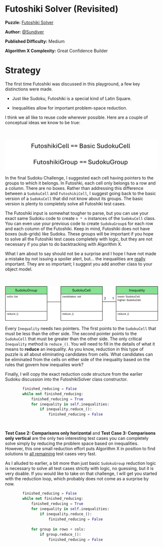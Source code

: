 # Futoshiki Solver (Revisited)

__Puzzle:__ [Futoshiki Solver](https://www.codingame.com/training/medium/futoshiki-solver)

__Author:__ [@Sundiver](https://www.codingame.com/profile/a4d5c1786311a05772d1b2f5dadac78e6102203)

__Published Difficulty:__ Medium

__Algorithm X Complexity:__ Great Confidence Builder

# Strategy

The first time Futoshiki was discussed in this playground, a few key distinctions were made.

* Just like Sudoku, Futoshiki is a special kind of Latin Square.

* Inequalities allow for important problem-space reduction.

I think we all like to reuse code wherever possible. Here are a couple of conceptual ideas we know to be true:

<BR><BR>
![Futoshiki Classes](FutoshikiClasses.png)
<BR>

In the final Sudoku Challenge, I suggested each cell having pointers to the groups to which it belongs. In Futoshki, each cell only belongs to a row and a column. There are no boxes. Rather than addressing this difference between a `SudokuCell` and `FutoshikiCell`, I suggest going back to the basic version of a `SudokuCell` that did not know about its groups. The basic version is plenty to completely solve all Futoshiki test cases.

The Futoshiki input is somewhat tougher to parse, but you can use your exact same Sudoku code to create  `n * n` instances of the `SudokuCell` class. You can even use your previous code to create `SudokuGroup`s for each row and each column of the Futoshiki. Keep in mind, Futoshiki does not have boxes (sub-grids) like Sudoku. These groups will be important if you hope to solve all the Futoshiki test cases completely with logic, but they are not necessary if you plan to do backtracking with Algorithm X.

What I am about to say should not be a surprise and I hope I have not made a mistake by not issuing a spoiler alert, but… the inequalities are <u>really</u> important. They are so important; I suggest you add another class to your object model.

<BR><BR>
![Futoshiki Classes Including Inequality](FutoshikiWithInequality.png)
<BR>

Every `Inequality` needs two pointers. The first points to the `SudokuCell` that must be less than the other side. The second pointer points to the `SudokuCell` that must be greater than the other side. The only critical `Inequality` method is `reduce_()`. You will need to fill in the details of what it means to __reduce__ an inequality. As you know, reduction in this type of puzzle is all about eliminating candidates from cells. What candidates can be eliminated from the cells on either side of the inequality based on the rules that govern how inequalies work?

Finally, I will copy the exact reduction code structure from the earlier Sudoku discussion into the FutoshikiSolver class constructor.

```python
        finished_reducing = False
        while not finished_reducing:
            finished_reducing = True
            for inequality in self.inequalities:
                if inequality.reduce_():
                    finished_reducing = False
```

<BR>

__Test Case 2: Comparisons only horizontal__ and __Test Case 3: Comparisons only vertical__ are the only two interesting test cases you can completely solve simply by reducing the problem space based on inequalities. However, this one small reduction effort puts Algorithm X in position to find solutions to <u>all remaining</u> test cases very fast.

As I alluded to earlier, a bit more than just basic `SudokuGroup` reduction logic is necessary to solve all test cases strictly with logic, no guessing, but it is very doable. If you would like to take on that challenge, I will get you started with the reduction loop, which probably does not come as a surprise by now.

```python
        finished_reducing = False
        while not finished_reducing:
            finished_reducing = True
            for inequality in self.inequalities:
                if inequality.reduce_():
                    finished_reducing = False

            for group in rows + cols:
                if group.reduce_():
                    finished_reducing = False
```

